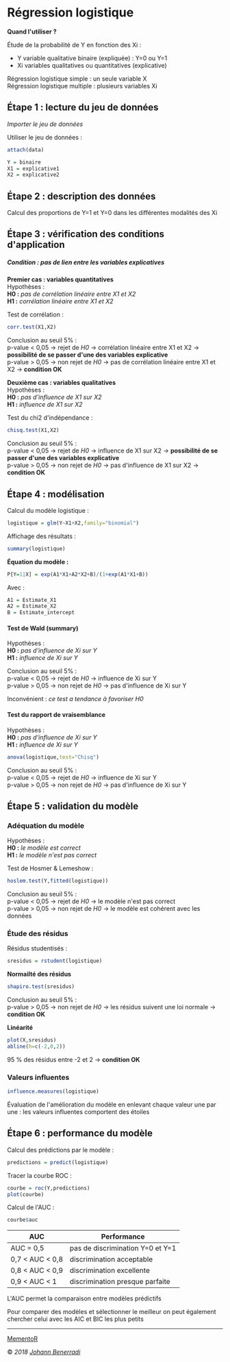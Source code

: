 # Régression logistique

**Quand l'utiliser ?**

Étude de la probabilité de Y en fonction des Xi :
- Y variable qualitative binaire (expliquée) : Y=0 ou Y=1  
- Xi variables qualitatives ou quantitatives (explicative)  

Régression logistique simple : un seule variable X  
Régression logistique multiple : plusieurs variables Xi  


## Étape 1 : lecture du jeu de données
*Importer le jeu de données*

Utiliser le jeu de données :
```r
attach(data)
```
```r
Y = binaire
X1 = explicative1
X2 = explicative2
```


## Étape 2 : description des données
Calcul des proportions de Y=1 et Y=0 dans les différentes modalités des Xi  


## Étape 3 : vérification des conditions d'application
##### Condition : pas de lien entre les variables explicatives
**Premier cas : variables quantitatives**  
Hypothèses :  
**H0 :** *pas de corrélation linéaire entre X1 et X2*  
**H1 :** *corrélation linéaire entre X1 et X2*  

Test de corrélation :
```r
corr.test(X1,X2)
```
Conclusion au seuil 5% :  
p-value < 0,05 → rejet de *H0* → corrélation linéaire entre X1 et X2 → **possibilité de se passer d'une des variables explicative**  
p-value > 0,05 → non rejet de *H0* → pas de corrélation linéaire entre X1 et X2 → **condition OK**  

**Deuxième cas : variables qualitatives**  
Hypothèses :  
**H0 :** *pas d'influence de X1 sur X2*  
**H1 :** *influence de X1 sur X2*  

Test du chi2 d'indépendance :
```r
chisq.test(X1,X2)
```
Conclusion au seuil 5% :  
p-value < 0,05 → rejet de *H0* → influence de X1 sur X2 → **possibilité de se passer d'une des variables explicative**  
p-value > 0,05 → non rejet de *H0* → pas d'influence de X1 sur X2 → **condition OK**  


## Étape 4 : modélisation
Calcul du modèle logistique :
```r
logistique = glm(Y~X1+X2,family="binomial")
```
Affichage des résultats :
```r
summary(logistique)
```

**Équation du modèle :**
```r
P[Y=1|X] = exp(A1*X1+A2*X2+B)/(1+exp(A1*X1+B))
```
Avec :
```r
A1 = Estimate_X1
A2 = Estimate_X2
B = Estimate_intercept
```

#### Test de Wald (summary)
Hypothèses :  
**H0 :** *pas d'influence de Xi sur Y*  
**H1 :** *influence de Xi sur Y*  

Conclusion au seuil 5% :  
p-value < 0,05 → rejet de *H0* → influence de Xi sur Y  
p-value > 0,05 → non rejet de *H0* → pas d'influence de Xi sur Y  

Inconvénient : *ce test a tendance à favoriser H0*

#### Test du rapport de vraisemblance
Hypothèses :  
**H0 :** *pas d'influence de Xi sur Y*  
**H1 :** *influence de Xi sur Y*  

```r
anova(logistique,test="Chisq")
```

Conclusion au seuil 5% :  
p-value < 0,05 → rejet de *H0* → influence de Xi sur Y  
p-value > 0,05 → non rejet de *H0* → pas d'influence de Xi sur Y  


## Étape 5 : validation du modèle
### Adéquation du modèle
Hypothèses :  
**H0 :** *le modèle est correct*  
**H1 :** *le modèle n'est pas correct*  

Test de Hosmer & Lemeshow :
```r
hoslem.test(Y,fitted(logistique))
```

Conclusion au seuil 5% :  
p-value < 0,05 → rejet de *H0* → le modèle n'est pas correct  
p-value > 0,05 → non rejet de *H0* → le modèle est cohérent avec les données  

### Étude des résidus
Résidus studentisés :
```r
sresidus = rstudent(logistique)
```
**Normailté des résidus**
```r
shapiro.test(sresidus)
```
Conclusion au seuil 5% :  
p-value > 0,05 → non rejet de *H0* → les résidus suivent une loi normale → **condition OK**  

**Linéarité**
```r
plot(X,sresidus)
abline(h=c(-2,0,2))
```
95 % des résidus entre -2 et 2 → **condition OK**  

### Valeurs influentes
```r
influence.measures(logistique)
```
Évaluation de l'amélioration du modèle en enlevant chaque valeur une par une : les valeurs influentes comportent des étoiles  


## Étape 6 : performance du modèle
Calcul des prédictions par le modèle :
```r
predictions = predict(logistique)
```

Tracer la courbe ROC :
```r
courbe = roc(Y,predictions)
plot(courbe)
```

Calcul de l'AUC :
```r
courbe$auc
```
AUC             | Performance
----------------|---------------------------------  
AUC = 0,5       | pas de discrimination Y=0 et Y=1  
0,7 < AUC < 0,8 | discrimination acceptable  
0,8 < AUC < 0,9 | discrimination excellente  
0,9 < AUC < 1   | discrimination presque parfaite  

L'AUC permet la comparaison entre modèles prédictifs  

Pour comparer des modèles et sélectionner le meilleur on peut également chercher celui avec les AIC et BIC les plus petits  


---  
[MementoR](https://github.com/HanBnrd/MementoR)

&copy; *2018* [*Johann Benerradi*](https://github.com/HanBnrd)
